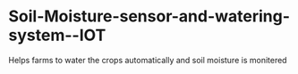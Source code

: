 # Soil-Moisture-sensor-and-watering-system--IOT
Helps farms to water the crops automatically and soil moisture is monitered
